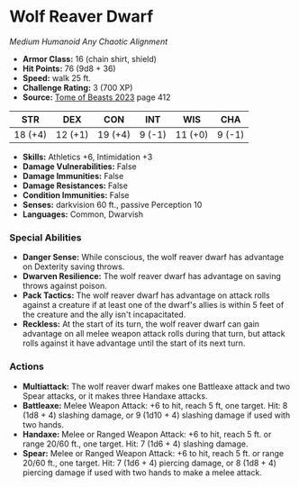 # Wolf Reaver Dwarf

*Medium* *Humanoid* *Any Chaotic Alignment*

- **Armor Class:** 16 (chain shirt, shield)
- **Hit Points:** 76 (9d8 + 36)
- **Speed:** walk 25 ft.
- **Challenge Rating:** 3 (700 XP)
- **Source:** [Tome of Beasts 2023](https://koboldpress.com/kpstore/product/tome-of-beasts-1-2023-edition/) page 412

| STR | DEX | CON | INT | WIS | CHA |
| --- | --- | --- | --- | --- | --- |
| 18 (+4) | 12 (+1) | 19 (+4) | 9 (-1) | 11 (+0) | 9 (-1) |

- **Skills:** Athletics +6, Intimidation +3
- **Damage Vulnerabilities:** False
- **Damage Immunities:** False
- **Damage Resistances:** False
- **Condition Immunities:** False
- **Senses:** darkvision 60 ft., passive Perception 10
- **Languages:** Common, Dwarvish

### Special Abilities

- **Danger Sense:** While conscious, the wolf reaver dwarf has advantage on Dexterity saving throws.
- **Dwarven Resilience:** The wolf reaver dwarf has advantage on saving throws against poison.
- **Pack Tactics:** The wolf reaver dwarf has advantage on attack rolls against a creature if at least one of the dwarf's allies is within 5 feet of the creature and the ally isn't incapacitated.
- **Reckless:** At the start of its turn, the wolf reaver dwarf can gain advantage on all melee weapon attack rolls during that turn, but attack rolls against it have advantage until the start of its next turn.

### Actions

- **Multiattack:** The wolf reaver dwarf makes one Battleaxe attack and two Spear attacks, or it makes three Handaxe attacks.
- **Battleaxe:** Melee Weapon Attack: +6 to hit, reach 5 ft, one target. Hit: 8 (1d8 + 4) slashing damage, or 9 (1d10 + 4) slashing damage if used with two hands.
- **Handaxe:** Melee or Ranged Weapon Attack: +6 to hit, reach 5 ft. or range 20/60 ft., one target. Hit: 7 (1d6 + 4) slashing damage.
- **Spear:** Melee or Ranged Weapon Attack: +6 to hit, reach 5 ft. or range 20/60 ft., one target. Hit: 7 (1d6 + 4) piercing damage, or 8 (1d8 + 4) piercing damage if used with two hands to make a melee attack.
